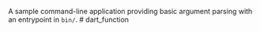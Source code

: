 A sample command-line application providing basic argument parsing with an entrypoint in `bin/`.
#   d a r t _ f u n c t i o n  
 